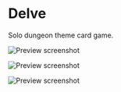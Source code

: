 Delve
=====

Solo dungeon theme card game.

![Preview screenshot](https://raw.github.com/zhangxin840/delve/master/screenShot1.jpg)

![Preview screenshot](https://raw.github.com/zhangxin840/delve/master/screenShot2.jpg)

![Preview screenshot](https://raw.github.com/zhangxin840/delve/master/screenShot3.jpg)
